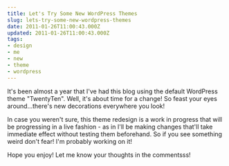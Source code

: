 ```yaml
---
title: Let's Try Some New WordPress Themes
slug: lets-try-some-new-wordpress-themes
date: 2011-01-26T11:00:43.000Z
updated: 2011-01-26T11:00:43.000Z
tags:
- design
- me
- new
- theme
- wordpress
---
```


It's been almost a year that I've had this blog using the default WordPress theme "TwentyTen".  Well, it's about time for a change!  So feast your eyes around...there's new decorations everywhere you look!

In case you weren't sure, this theme redesign is a work in progress that will be progressing in a live fashion - as in I'll be making changes that'll take immediate effect without testing them beforehand.  So if you see something weird don't fear!  I'm probably working on it!

Hope you enjoy!  Let me know your thoughts in the commentsss!
